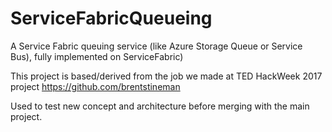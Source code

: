 # ServiceFabricQueueing
A Service Fabric queuing service (like Azure Storage Queue or Service Bus), fully implemented on ServiceFabric)

This project is based/derived from the job we made at TED HackWeek 2017 project https://github.com/brentstineman

Used to test new concept and architecture before merging with the main project.

